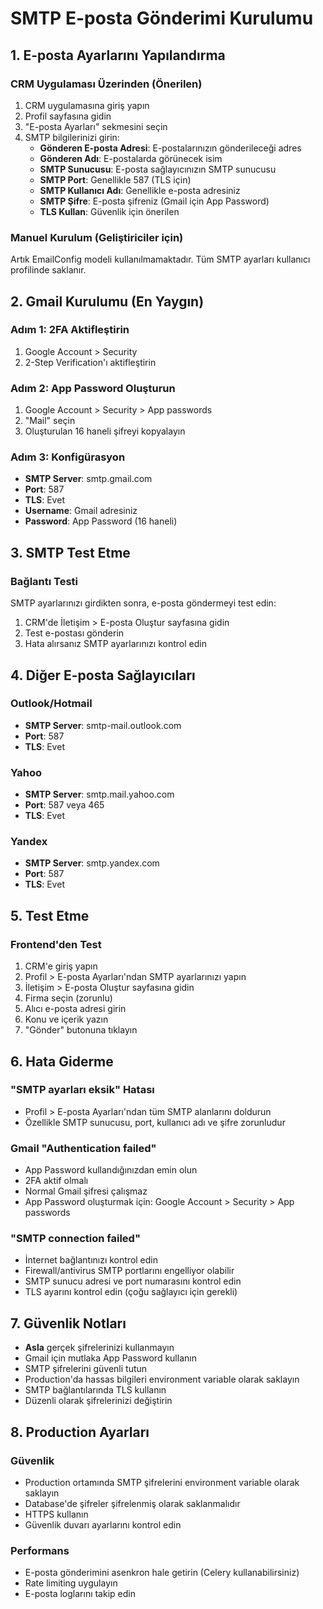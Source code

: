 # SMTP E-posta Gönderimi Kurulumu

## 1. E-posta Ayarlarını Yapılandırma

### CRM Uygulaması Üzerinden (Önerilen)
1. CRM uygulamasına giriş yapın
2. Profil sayfasına gidin
3. "E-posta Ayarları" sekmesini seçin
4. SMTP bilgilerinizi girin:
   - **Gönderen E-posta Adresi**: E-postalarınızın gönderileceği adres
   - **Gönderen Adı**: E-postalarda görünecek isim
   - **SMTP Sunucusu**: E-posta sağlayıcınızın SMTP sunucusu
   - **SMTP Port**: Genellikle 587 (TLS için)
   - **SMTP Kullanıcı Adı**: Genellikle e-posta adresiniz
   - **SMTP Şifre**: E-posta şifreniz (Gmail için App Password)
   - **TLS Kullan**: Güvenlik için önerilen

### Manuel Kurulum (Geliştiriciler için)
Artık EmailConfig modeli kullanılmamaktadır. Tüm SMTP ayarları kullanıcı profilinde saklanır.

## 2. Gmail Kurulumu (En Yaygın)

### Adım 1: 2FA Aktifleştirin
1. Google Account > Security
2. 2-Step Verification'ı aktifleştirin

### Adım 2: App Password Oluşturun
1. Google Account > Security > App passwords
2. "Mail" seçin
3. Oluşturulan 16 haneli şifreyi kopyalayın

### Adım 3: Konfigürasyon
- **SMTP Server**: smtp.gmail.com
- **Port**: 587
- **TLS**: Evet
- **Username**: Gmail adresiniz
- **Password**: App Password (16 haneli)

## 3. SMTP Test Etme

### Bağlantı Testi
SMTP ayarlarınızı girdikten sonra, e-posta göndermeyi test edin:
1. CRM'de İletişim > E-posta Oluştur sayfasına gidin
2. Test e-postası gönderin
3. Hata alırsanız SMTP ayarlarınızı kontrol edin

## 4. Diğer E-posta Sağlayıcıları

### Outlook/Hotmail
- **SMTP Server**: smtp-mail.outlook.com
- **Port**: 587
- **TLS**: Evet

### Yahoo
- **SMTP Server**: smtp.mail.yahoo.com
- **Port**: 587 veya 465
- **TLS**: Evet

### Yandex
- **SMTP Server**: smtp.yandex.com
- **Port**: 587
- **TLS**: Evet

## 5. Test Etme

### Frontend'den Test
1. CRM'e giriş yapın
2. Profil > E-posta Ayarları'ndan SMTP ayarlarınızı yapın
3. İletişim > E-posta Oluştur sayfasına gidin
4. Firma seçin (zorunlu)
5. Alıcı e-posta adresi girin
6. Konu ve içerik yazın
7. "Gönder" butonuna tıklayın

## 6. Hata Giderme

### "SMTP ayarları eksik" Hatası
- Profil > E-posta Ayarları'ndan tüm SMTP alanlarını doldurun
- Özellikle SMTP sunucusu, port, kullanıcı adı ve şifre zorunludur

### Gmail "Authentication failed"
- App Password kullandığınızdan emin olun
- 2FA aktif olmalı
- Normal Gmail şifresi çalışmaz
- App Password oluşturmak için: Google Account > Security > App passwords

### "SMTP connection failed"
- İnternet bağlantınızı kontrol edin
- Firewall/antivirus SMTP portlarını engelliyor olabilir
- SMTP sunucu adresi ve port numarasını kontrol edin
- TLS ayarını kontrol edin (çoğu sağlayıcı için gerekli)

## 7. Güvenlik Notları

- **Asla** gerçek şifrelerinizi kullanmayın
- Gmail için mutlaka App Password kullanın
- SMTP şifrelerini güvenli tutun
- Production'da hassas bilgileri environment variable olarak saklayın
- SMTP bağlantılarında TLS kullanın
- Düzenli olarak şifrelerinizi değiştirin

## 8. Production Ayarları

### Güvenlik
- Production ortamında SMTP şifrelerini environment variable olarak saklayın
- Database'de şifreler şifrelenmiş olarak saklanmalıdır
- HTTPS kullanın
- Güvenlik duvarı ayarlarını kontrol edin

### Performans
- E-posta gönderimini asenkron hale getirin (Celery kullanabilirsiniz)
- Rate limiting uygulayın
- E-posta loglarını takip edin
